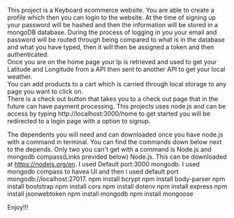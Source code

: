 This project is a Keyboard ecommerce website.  You are able to create a profile which then you can login to the website. 
At the time of signing up your password will be hashed and then the information will be stored in a mongoDB database. 
During the process of logging in you your email and password will be routed through being compared to what is in the database and what you have typed, then it will then be assigned a token and then authenticated.  
Once you are on the home page your Ip is retrieved and used to get your Latitude and Longitude from a API then sent to another API to get your local weather.  
You can add products to a cart which is carried through local storage to any page you want to click on.  
There is a check out button that takes you to a check out page that in the future can have payment processing.
This projects uses node.js and can be access by typing http://localhost:3000/home to get started you will be redirected to a login page with a option to signup.

The dependents you will need and can downloaded once you have node.js with a command in  terminal.  You can find the commands down below next to the depends.  Only two you can't get with a command is Node.js and mongodb compass(Links previded below) 
Node.js.  This can be downloaded at https://nodejs.org/en.  I used Default port:3000
mongodb.  I used mongodb compass to havea UI and then i used default port mongodb://localhost:27017.
npm install bcrypt
npm install body-parser
npm install bootstrap
npm install cors
npm install dotenv
npm install express
npm install jsonwebtoken
npm install mongodb
npm install mongoose 

Enjoy!!!
